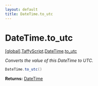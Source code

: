 ```yaml
---
layout: default
title: DateTime.to_utc
---
```


# DateTime.to_utc

[\[global\]]({{site.baseurl}}/docs/).[TaffyScript]({{site.baseurl}}/docs/TaffyScript/).[DateTime]({{site.baseurl}}/docs/TaffyScript/DateTime/).[to_utc]({{site.baseurl}}/docs/TaffyScript/DateTime/to_utc/)

_Converts the value of this DateTime to UTC._

```cs
DateTime.to_utc()
```

**Returns:** [DateTime]({{site.baseurl}}/docs/TaffyScript/DateTime)
